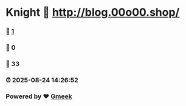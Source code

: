 # Knight :link: http://blog.00o00.shop/ 
### :page_facing_up: [1](http://blog.00o00.shop//tag.html) 
### :speech_balloon: 0 
### :hibiscus: 33 
### :alarm_clock: 2025-08-24 14:26:52 
### Powered by :heart: [Gmeek](https://github.com/Meekdai/Gmeek)
